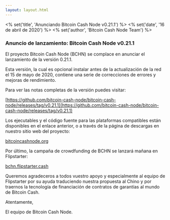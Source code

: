 ```yaml
---
layout: layout.html
---
```


<% set('title', 'Anunciando Bitcoin Cash Node v0.21.1') %>
<% set('date', '16 de abril de 2020') %>
<% set('author', 'Bitcoin Cash Node Team') %>

### Anuncio de lanzamiento: Bitcoin Cash Node v0.21.1

El proyecto Bitcoin Cash Node (BCHN) se complace en anunciar el lanzamiento de la versión 0.21.1.

Esta versión, la cual es opcional instalar antes de la actualización de la red el 15 de mayo de 2020, contiene una serie de correcciones de errores y mejoras de rendimiento.

Para ver las notas completas de la versión puedes visitar:

[https://github.com/bitcoin-cash-node/bitcoin-cash-node/releases/tag/v0.21.1](https://github.com/bitcoin-cash-node/bitcoin-cash-node/releases/tag/v0.21.1)

Los ejecutables y el código fuente para las plataformas compatibles están disponibles en el enlace anterior, o a través de la página de descargas en nuestro sitio web del proyecto:

[bitcoincashnode.org](https://bitcoincashnode.org)

Por último, la campaña de crowdfunding de BCHN se lanzará mañana en Flipstarter:

[bchn.flipstarter.cash](https://bchn.flipstarter.cash)

Queremos agradeceros a todos vuestro apoyo y especialmente al equipo de Flipstarter por su ayuda traduciendo nuestra propuesta al Chino y por traernos la tecnología de financiación de contratos de garantías al mundo de Bitcoin Cash.

Atentamente,

El equipo de Bitcoin Cash Node.
